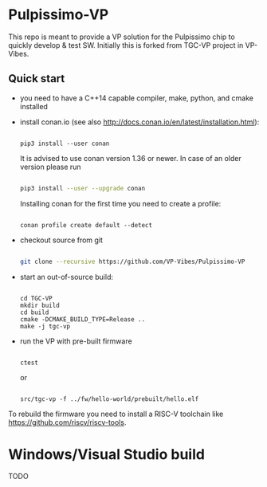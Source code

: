 # Pulpissimo-VP
This repo is meant to provide a VP solution for the Pulpissimo chip to quickly develop &amp; test SW.
Initially this is forked from TGC-VP project in VP-Vibes.

## Quick start

* you need to have a C++14 capable compiler, make, python, and cmake installed

* install conan.io (see also http://docs.conan.io/en/latest/installation.html):
  
  ```

  pip3 install --user conan

  ```
  
  It is advised to use conan version 1.36 or newer. In case of an older version please run
  
  ```sh

  pip3 install --user --upgrade conan

  ``` 
  
  Installing conan for the first time you need to create a profile:
  
  ```
  
  conan profile create default --detect
  
  ```
  
* checkout source from git

  ```sh

  git clone --recursive https://github.com/VP-Vibes/Pulpissimo-VP

  ``` 

* start an out-of-source build:
  
  ```

  cd TGC-VP
  mkdir build
  cd build
  cmake -DCMAKE_BUILD_TYPE=Release ..
  make -j tgc-vp

  ```
  
* run the VP with pre-built firmware

  ```

  ctest

  ```

  or

  ```

  src/tgc-vp -f ../fw/hello-world/prebuilt/hello.elf 

  ```
  
To rebuild the firmware you need to install a RISC-V toolchain like https://github.com/riscv/riscv-tools.

# Windows/Visual Studio build
TODO
